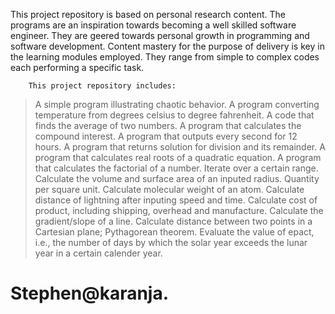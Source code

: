 This project repository is based on personal research content.
The programs are an inspiration towards becoming a well skilled software engineer. They are geered towards personal growth in programming and software development. Content mastery for the purpose of delivery is key in the learning modules employed.
They range from simple to complex codes each performing a specific task.

        This project repository includes:
> A simple program illustrating chaotic behavior.
> A program converting temperature from degrees celsius to degree fahrenheit.
> A code that finds the average of two numbers.
> A program that calculates the compound interest.
> A program that outputs every second for 12 hours.
> A program that returns solution for division and its remainder.
> A program that calculates real roots of a quadratic equation.
> A program that calculates the factorial of a number.
> Iterate over a certain range.
> Calculate the volume and surface area of an inputed radius.
> Quantity per square unit.
> Calculate molecular weight of an atom.
> Calculate distance of lightning after inputing speed and time.
> Calculate cost of product, including shipping, overhead and manufacture.
> Calculate the gradient/slope of a line.
> Calculate distance between two points in a Cartesian plane; Pythagorean theorem.
> Evaluate the value of epact, i.e., the number of days by which the solar year exceeds the lunar year in a certain calender year.

# Stephen@karanja.
